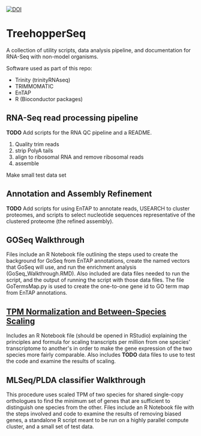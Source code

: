 [![DOI](https://zenodo.org/badge/141181484.svg)](https://zenodo.org/badge/latestdoi/141181484)

# TreehopperSeq
A collection of utility scripts, data analysis pipeline, and documentation for RNA-Seq with non-model organisms.

Software used as part of this repo:
- Trinity (trinityRNAseq)
- TRIMMOMATIC
- EnTAP 
- R (Bioconductor packages)


## RNA-Seq read processing pipeline
**TODO** Add scripts for the RNA QC pipeline and a README. 
1. Quality trim reads
2. strip PolyA tails
3. align to ribosomal RNA and remove ribosomal reads
4. assemble

Make small test data set

## Annotation and Assembly Refinement
**TODO** Add scripts for using EnTAP to annotate reads, USEARCH to cluster proteomes, and scripts to select nucleotide sequences representative of the clustered proteome (the refined assembly). 

## GOSeq Walkthrough
Files include an R Notebook file outlining the steps used to create the background for GoSeq from EnTAP annotations, create the named vectors that GoSeq will use, and run the enrichment analysis (GoSeq_Walkthrough.RMD). Also included are data files needed to run the script, and the output of running the script with those data files. The file GoTermsMap.py is used to create the one-to-one gene id to GO term map from EnTAP annotations. 

## [TPM Normalization and Between-Species Scaling](https://github.com/fishercera/TreehopperSeq/blob/master/TPM_normalization_scaling.md)
Includes an R Notebook file (should be opened in RStudio) explaining the principles and formula for scaling transcripts per million from one species' transcriptome to another's in order to make the gene expression of the two species more fairly comparable. Also includes **TODO** data files to use to test the code and examine the results of scaling.

## MLSeq/PLDA classifier Walkthrough
This procedure uses scaled TPM of two species for shared single-copy orthologues to find the minimum set of genes that are sufficient to distinguish one species from the other. Files include an R Notebook file with the steps involved and code to examine the results of removing biased genes, a standalone R script meant to be run on a highly parallel compute cluster, and a small set of test data. 
